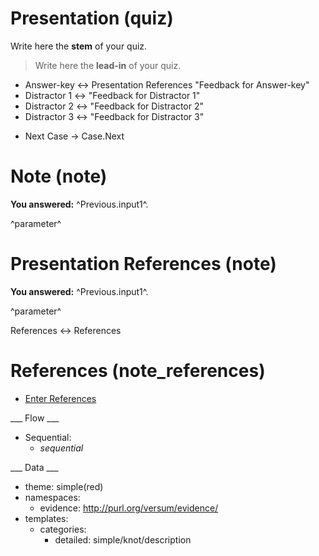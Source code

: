 # Presentation (quiz)

Write here the **stem** of your quiz.

> Write here the **lead-in** of your quiz.
+ Answer-key <-> Presentation References "Feedback for Answer-key"
+ Distractor 1 <-> "Feedback for Distractor 1"
+ Distractor 2 <-> "Feedback for Distractor 2"
+ Distractor 3 <-> "Feedback for Distractor 3"

* Next Case -> Case.Next

# Note (note)

**You answered:** ^Previous.input1^.



^parameter^

# Presentation References (note)

**You answered:** ^Previous.input1^.



^parameter^

References <-> References

# References (note_references)

* [Enter References](References)

___ Flow ___

* Sequential:
  * _sequential_

___ Data ___

* theme: simple(red)
* namespaces:
  * evidence: http://purl.org/versum/evidence/
* templates:
  * categories:
    * detailed: simple/knot/description